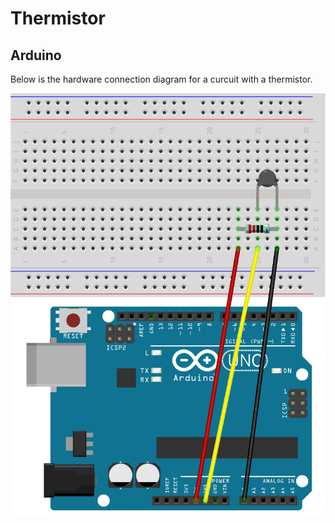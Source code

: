 # Thermistor

## Arduino

Below is the hardware connection diagram for a curcuit with a thermistor.

![hardware connection](thermistor-hardware-connection.png?raw=true)
